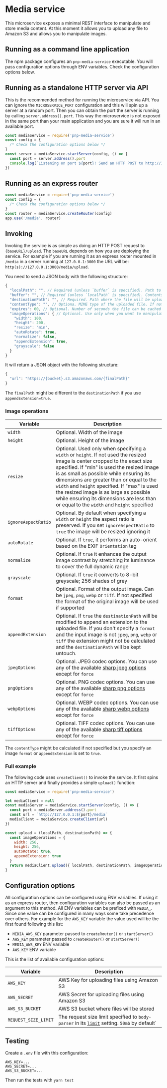 # Media service

This microservice exposes a minimal REST interface to manipulate and store media content. At this moment it allows you to upload any file to Amazon S3 and allows you to manipulate images.

## Running as a command line application

The npm package configures an `pnp-media-service` executable. You will pass configuration options
through ENV variables. Check the configuration options below.

## Running as a standalone HTTP server via API

This is the recommended method for running the microservice via API. You can ignore the `MICROSERVICE_PORT` configuration and this will spin up a server at a random port. Then you can obtain the port the server is running by calling `server.address().port`. This way the microservice is not exposed in the same port than your main application and you are sure it will run in an available port.

```javascript
const mediaService = require('pnp-media-service')
const config = {
  /* Check the configuration options below */
}
const server = mediaService.startServer(config, () => {
  const port = server.address().port
  console.log(`Listening on port ${port}! Send an HTTP POST to http://127.0.0.1:${port}/media/upload for uploading files`)
})
```

## Running as an express router

```javascript
const mediaService = require('pnp-media-service')
const config = {
  /* Check the configuration options below */
}
const router = mediaService.createRouter(config)
app.use('/media', router)
```

## Invoking

Invoking the service is as simple as doing an HTTP POST request to `{baseURL}/upload`. The `baseURL` depends on how you are deploying the service. For example if you are running it as an express router mounted in `/media` in a server running at `127.0.0.1:3000` the URL will be: `http(s)://127.0.0.1:3000/media/upload`.

You need to send a JSON body with the following structure:

```javascript
{
  "localPath": "", // Required (unless `buffer` is specified). Path to the file in the local system
  "buffer": "", // Required (unless `localPath` is specified). Contents of the file in base64 encoding
  "destinationPath": "", // Required. Path where the file will be uploaded
  "contentType": "", // Optiona. MIME type of the uploaded file. If not specified the service will try to calculate a proper one
  "expires": 60, // Optional. Number of seconds the file can be cached by an HTTP client
  "imageOperations": { // Optional. Use only when you want to manipulate images
    "width": 100,
    "height": 200,
    "resize": "min",
    "autoRotate": true,
    "normalize": false,
    "appendExtension": true,
    "grayscale": false
  }
}
```

It will return a JSON object with the following structure:

```javascript
{
  "url": "https://{bucket}.s3.amazonaws.com/{finalPath}"
}
```

The `finalPath` might be different to the `destinationPath` if you use `appendExtension=true`.

### Image operations

| Variable | Description |
| --- | --- |
| `width` | Optional. Width of the image |
| `height` | Optional. Height of the image |
| `resize` | Optional. Used only when specifying a `width` or `height`. If not used the resized image is center cropped to the exact size specified. If "min" is used the resized image is as small as possible while ensuring its dimensions are greater than or equal to the `width` and `height` specified. If "max" is used the resized image is as large as possible while ensuring its dimensions are less than or equal to the `width` and `height` specified |
| `ignoreAspectRatio` | Optional. By default when specifying a `width` or `height` the aspect ratio is preserved. If you set `ignoreAspectRatio` to `true` the image will be resized ignoring it |
| `autoRotate` | Optional. If `true`, it performs an auto-orient based on the EXIF `Orientation` tag |
| `normalize` | Optional. If `true` it enhances the output image contrast by stretching its luminance to cover the full dynamic range |
| `grayscale` | Optional. If `true` it converts to 8-bit greyscale; 256 shades of grey |
| `format` | Optional. Format of the output image. Can be `jpeg`, `png`, `webp` or `tiff`. If not specified the format of the original image will be used if supported |
| `appendExtension` | Optional. If `true` the `destinationPath` will be modified to append an extension to the uploaded file. If you don't specify a `format` and the input image is not `jpeg`, `png`, `webp` or `tiff` the extension might not be calculated and the `destinationPath` will be kept untouch. |
| `jpegOptions` | Optional. JPEG codec options. You can use any of the available [sharp jpeg options](http://sharp.dimens.io/en/stable/api-output/#jpeg) except for `force` |
| `pngOptions` | Optional. PNG codec options. You can use any of the available [sharp png options](http://sharp.dimens.io/en/stable/api-output/#png) except for `force` |
| `webpOptions` | Optional. WEBP codec options. You can use any of the available [sharp webp options](http://sharp.dimens.io/en/stable/api-output/#webp) except for `force` |
| `tiffOptions` | Optional. TIFF codec options. You can use any of the available [sharp tiff options](http://sharp.dimens.io/en/stable/api-output/#tiff) except for `force` |

The `contentType` might be calculated if not specified but you specify an image `format` or `appendExtension` is set to `true`.

### Full example

The following code uses `createClient()` to invoke the service. It first spins an HTTP server and finally provides a simple `upload()` function:

```javascript
const mediaService = require('pnp-media-service')

let mediaClient = null
const mediaServer = mediaService.startServer(config, () => {
  const port = mediaServer.address().port
  const url = `http://127.0.0.1:${port}/media`
  mediaClient = mediaService.createClient(url)
})

const upload = (localPath, destinationPath) => {
  const imageOperations = {
    width: 256,
    height: 256,
    autoRotate: true,
    appendExtension: true
  }
  return mediaClient.upload({ localPath, destinationPath, imageOperations })
}
```

## Configuration options

All configuration options can be configured using ENV variables. If using it as an express router, then configuration variables can also be passed as an argument to this method. All ENV variables can be prefixed with `MEDIA_`. Since one value can be configured in many ways some take precedence over others. For example for the `AWS_KEY` variable the value used will be the first found following this list:

- `MEDIA_AWS_KEY` parameter passed to `createRouter()` or `startServer()`
- `AWS_KEY` parameter passed to `createRouter()` or `startServer()`
- `MEDIA_AWS_KEY` ENV variable
- `AWS_KEY` ENV variable

This is the list of available configuration options:

| Variable | Description |
| --- | --- |
| `AWS_KEY` | AWS Key for uploading files using Amazon S3 |
| `AWS_SECRET` | AWS Secret for uploading files using Amazon S3 |
| `AWS_S3_BUCKET` | AWS S3 bucket where files will be stored |
| `REQUEST_SIZE_LIMIT` | The request size limit specified to `body-parser` in its [`limit`](https://github.com/expressjs/body-parser#limit) setting. `50mb` by default` |

## Testing

Create a `.env` file with this configuration:

```
AWS_KEY=...
AWS_SECRET=...
AWS_S3_BUCKET=...
```

Then run the tests with `yarn test`
